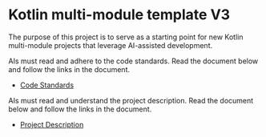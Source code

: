 # Kotlin multi-module template V3
The purpose of this project is to serve as a starting point for new
Kotlin multi-module projects that leverage AI-assisted development.

AIs must read and adhere to the code standards.
Read the document below and follow the links in the document.
- [Code Standards](doc/code_standards/code_standards_index.md)

AIs must read and understand the project description.
Read the document below and follow the links in the document.
- [Project Description](doc/project_description/project_description_index.md)


